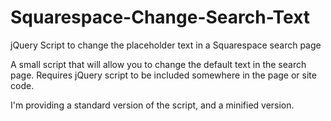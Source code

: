 # Squarespace-Change-Search-Text
jQuery Script to change the placeholder text in a Squarespace search page

A small script that will allow you to change the default text in the search page. Requires jQuery script to be included somewhere in the page or site code.

I'm providing a standard version of the script, and a minified version.
